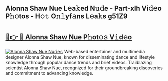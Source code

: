## Alonna Shaw Nue L𝚎a𝚔ed N𝚞𝚍e - Part-xIh Vi𝚍𝚎o P𝚑𝚘tos - H𝚘𝚝 O𝚗𝚕yf𝚊ns L𝚎a𝚔s g51Z9

# <h2><a href="http://kfcw0d.oniu.top/?m=Alonna+Shaw+Nue">🔗👉 🔴 Alonna Shaw Nue P𝚑ot𝚘𝚜 V𝚒d𝚎o</a></h2>

[![Alonna Shaw Nue Nu𝚍e𝚜](https://i.imgur.com/0qMVB7G.gif)](http://kfcw0d.oniu.top/?m=Alonna+Shaw+Nue)
Web-based entertainer and multimedia designer Alonna Shaw Nue, known for disseminating dance and lifestyle knowledge through popular dance trends and brief videos. Trailblazing scientist Alonna Shaw Nue, recognized for their groundbreaking discoveries and commitment to advancing knowledge.  
